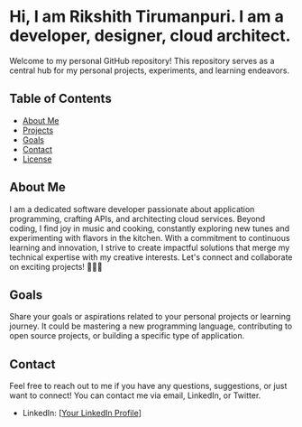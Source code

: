# Hi, I am Rikshith Tirumanpuri. I am a developer, designer, cloud architect.

Welcome to my personal GitHub repository! This repository serves as a central hub for my personal projects, experiments, and learning endeavors.

## Table of Contents
- [About Me](#about-me)
- [Projects](#projects)
- [Goals](#goals)
- [Contact](#contact)
- [License](#license)

## About Me

I am a dedicated software developer passionate about application programming, crafting APIs, and architecting cloud services. Beyond coding, I find joy in music and cooking, constantly exploring new tunes and experimenting with flavors in the kitchen. With a commitment to continuous learning and innovation, I strive to create impactful solutions that merge my technical expertise with my creative interests. Let's connect and collaborate on exciting projects! 🚀🎶🍳

## Goals

Share your goals or aspirations related to your personal projects or learning journey. It could be mastering a new programming language, contributing to open source projects, or building a specific type of application.

## Contact

Feel free to reach out to me if you have any questions, suggestions, or just want to connect! You can contact me via email, LinkedIn, or Twitter.

- LinkedIn: [[Your LinkedIn Profile](https://www.linkedin.com/in/tirumanpuri-rikshith/)]


